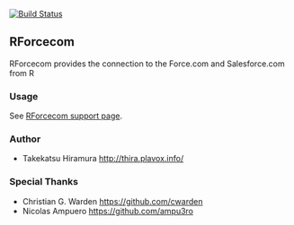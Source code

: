 <!-- README.md is generated from README.Rmd. Please edit that file -->
[![Build Status](https://travis-ci.org/hiratake55/RForcecom.svg?branch=master)](https://travis-ci.org/hiratake55/RForcecom)

RForcecom
---------

RForcecom provides the connection to the Force.com and Salesforce.com from R

### Usage

See [RForcecom support page](http://rforcecom.plavox.info/).

### Author

-   Takekatsu Hiramura <http://thira.plavox.info/>

### Special Thanks

-   Christian G. Warden <https://github.com/cwarden>
-   Nicolas Ampuero <https://github.com/ampu3ro>

